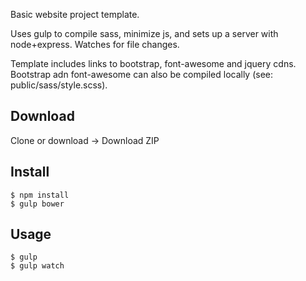 Basic website project template.

Uses gulp to compile sass, minimize js, and sets up a server with node+express. Watches for file changes.

Template includes links to bootstrap, font-awesome and jquery cdns. Bootstrap adn font-awesome can also be compiled locally (see: public/sass/style.scss).

## Download

Clone or download -> Download ZIP

## Install

```
$ npm install
$ gulp bower
```

## Usage

```
$ gulp
$ gulp watch
```
